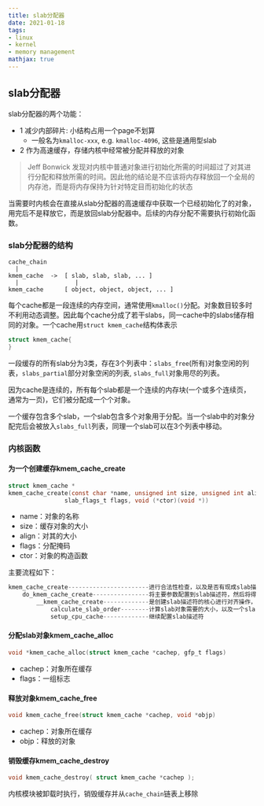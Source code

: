 ```yaml
---
title: slab分配器
date: 2021-01-18
tags: 
- linux
- kernel
- memory management
mathjax: true
---
```


## slab分配器

slab分配器的两个功能：

- 1 减少内部碎片: 小结构占用一个page不划算
    * 一般名为`kmalloc-xxx`, e.g. `kmalloc-4096`, 这些是通用型slab
- 2 作为高速缓存，存储内核中经常被分配并释放的对象

> Jeff Bonwick 发现对内核中普通对象进行初始化所需的时间超过了对其进行分配和释放所需的时间。因此他的结论是不应该将内存释放回一个全局的内存池，而是将内存保持为针对特定目而初始化的状态

当需要时内核会在直接从slab分配器的高速缓存中获取一个已经初始化了的对象，用完后不是释放它，而是放回slab分配器中。后续的内存分配不需要执行初始化函数。


### slab分配器的结构

```
cache_chain
  |
kmem_cache  ->  [ slab, slab, slab, ... ]
  |                |
kmem_cache      [ object, object, object, ... ]
```

每个cache都是一段连续的内存空间，通常使用`kmalloc()`分配。对象数目较多时不利用动态调整。因此每个cache分成了若干slabs，同一cache中的slabs储存相同的对象。一个cache用`struct kmem_cache`结构体表示

```c
struct kmem_cache{
}
```

一段缓存的所有slab分为3类，存在3个列表中：`slabs_free`(所有)对象空闲的列表，`slabs_partial`部分对象空闲的列表, `slabs_full`对象用尽的列表。

因为cache是连续的，所有每个slab都是一个连续的内存块(一个或多个连续页，通常为一页)，它们被分配成一个个对象。

一个缓存包含多个slab，一个slab包含多个对象用于分配。当一个slab中的对象分配完后会被放入`slabs_full`列表，同理一个slab可以在3个列表中移动。


### 内核函数

#### 为一个创建缓存kmem_cache_create

```c
struct kmem_cache *
kmem_cache_create(const char *name, unsigned int size, unsigned int align,
                slab_flags_t flags, void (*ctor)(void *))
```

- name：对象的名称
- size：缓存对象的大小
- align：对其的大小
- flags：分配掩码
- ctor：对象的构造函数

主要流程如下：

```c
kmem_cache_create-----------------------进行合法性检查，以及是否有现成slab描述符可用
    do_kmem_cache_create----------------将主要参数配置到slab描述符，然后将得到的描述符加入slab_caches全局链表中。
        __kmem_cache_create-------------是创建slab描述符的核心进行对齐操作，计算需要页面，对象数目，对slab着色等等操作。
            calculate_slab_order--------计算slab对象需要的大小，以及一个slab描述符需要多少page
            setup_cpu_cache-------------继续配置slab描述符
```


#### 分配slab对象kmem_cache_alloc

```c
void *kmem_cache_alloc(struct kmem_cache *cachep, gfp_t flags)
```

- cachep：对象所在缓存
- flags：一组标志


#### 释放对象kmem_cache_free

```c
void kmem_cache_free(struct kmem_cache *cachep, void *objp)
```

- cachep：对象所在缓存
- objp：释放的对象


#### 销毁缓存kmem_cache_destroy

```c
void kmem_cache_destroy( struct kmem_cache *cachep );
```

内核模块被卸载时执行，销毁缓存并从`cache_chain`链表上移除





